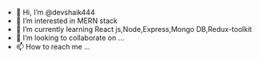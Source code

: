 - 👋 Hi, I’m @devshaik444
- 👀 I’m interested in MERN stack
- 🌱 I’m currently learning React js,Node,Express,Mongo DB,Redux-toolkit
- 💞️ I’m looking to collaborate on ...
- 📫 How to reach me ...

<!---
devshaik444/devshaik444 is a ✨ special ✨ repository because its `README.md` (this file) appears on your GitHub profile.
You can click the Preview link to take a look at your changes.
--->
